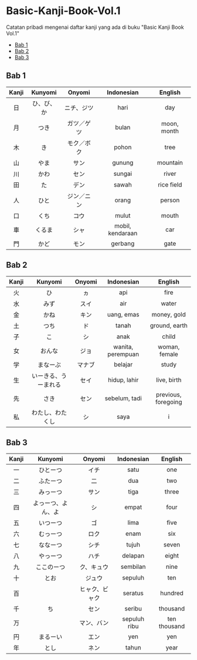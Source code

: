 # Basic-Kanji-Book-Vol.1

Catatan pribadi mengenai daftar kanji yang ada di buku "Basic Kanji Book Vol.1"

- [Bab 1](#bab-1)
- [Bab 2](#bab-2)
- [Bab 3](#bab-3)

<div align="center">
<div align="left">

## Bab 1

</div>

| Kanji |  Kunyomi   |   Onyomi   |    Indonesian    |   English   |
| :---: | :--------: | :--------: | :--------------: | :---------: |
|  日   | ひ、び、か | ニチ、ジツ |       hari       |     day     |
|  月   |    つき    | ガツ／ゲツ |      bulan       | moon, month |
|  木   |     き     | モク／ボク |      pohon       |    tree     |
|  山   |    やま    |    サン    |      gunung      |  mountain   |
|  川   |    かわ    |    セン    |      sungai      |    river    |
|  田   |     た     |    デン    |      sawah       | rice field  |
|  人   |    ひと    | ジン／ニン |      orang       |   person    |
|  口   |    くち    |    コウ    |      mulut       |    mouth    |
|  車   |   くるま   |    シャ    | mobil, kendaraan |     car     |
|  門   |    かど    |    モン    |     gerbang      |    gate     |

<div align="left">

## Bab 2

</div>

| Kanji |       Kunyomi        | Onyomi |    Indonesian     |       English       |
| :---: | :------------------: | :----: | :---------------: | :-----------------: |
|  火   |          ひ          |   ヵ   |        api        |        fire         |
|  水   |         みず         |  スイ  |        air        |        water        |
|  金   |         かね         |  キン  |    uang, emas     |     money, gold     |
|  土   |         つち         |   ド   |       tanah       |    ground, earth    |
|  子   |          こ          |   シ   |       anak        |        child        |
|  女   |        おんな        |  ジョ  | wanita, perempuan |    woman, female    |
|  学   |       まなーぶ       | マナブ |      belajar      |        study        |
|  生   | いーきる、うーまれる |  セイ  |   hidup, lahir    |     live, birth     |
|  先   |         さき         |  セン  |   sebelum, tadi   | previous, foregoing |
|  私   |   わたし、わたくし   |   シ   |       saya        |          i          |

<div align="left">

## Bab 3

</div>

| Kanji |      Kunyomi       |     Onyomi     |  Indonesian  |   English    |
| :---: | :----------------: | :------------: | :----------: | :----------: |
|  一   |      ひとーつ      |      イチ      |     satu     |     one      |
|  二   |      ふたーつ      |       二       |     dua      |     two      |
|  三   |      みっーつ      |      サン      |     tiga     |    three     |
|  四   | よっーつ、よん、よ |       シ       |    empat     |     four     |
|  五   |      いつーつ      |       ゴ       |     lima     |     five     |
|  六   |      むっーつ      |      ロク      |     enam     |     six      |
|  七   |      ななーつ      |      シチ      |    tujuh     |    seven     |
|  八   |      やっーつ      |      ハチ      |   delapan    |    eight     |
|  九   |     ここのーつ     |   ク、キュウ   |   sembilan   |     nine     |
|  十   |        とお        |     ジュウ     |   sepuluh    |     ten      |
|  百   |                    | ヒャク、ビャク |   seratus    |   hundred    |
|  千   |         ち         |      セン      |    seribu    |   thousand   |
|  万   |                    |   マン、バン   | sepuluh ribu | ten thousand |
|  円   |      まるーい      |      エン      |     yen      |     yen      |
|  年   |        とし        |      ネン      |    tahun     |     year     |

</div>
